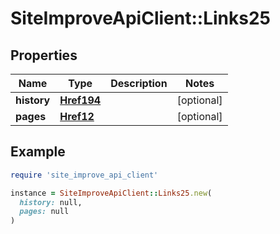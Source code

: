 # SiteImproveApiClient::Links25

## Properties

| Name | Type | Description | Notes |
| ---- | ---- | ----------- | ----- |
| **history** | [**Href194**](Href194.md) |  | [optional] |
| **pages** | [**Href12**](Href12.md) |  | [optional] |

## Example

```ruby
require 'site_improve_api_client'

instance = SiteImproveApiClient::Links25.new(
  history: null,
  pages: null
)
```

